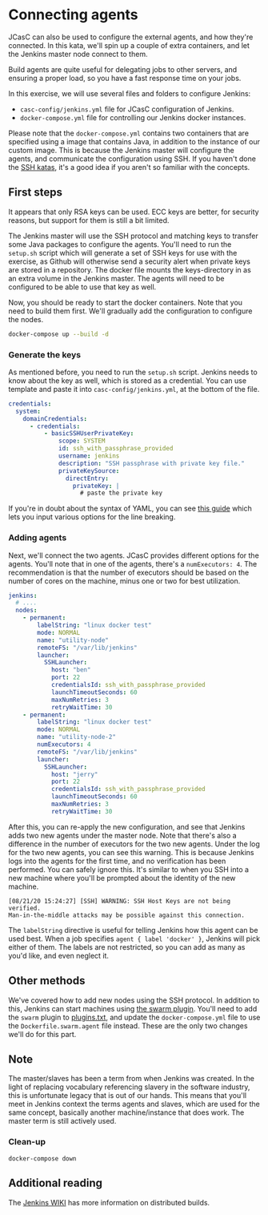 # Connecting agents

JCasC can also be used to configure the external agents, and how they're
connected.  In this kata, we'll spin up a couple of extra containers, and let
the Jenkins master node connect to them.

Build agents are quite useful for delegating jobs to other servers, and
ensuring a proper load, so you have a fast response time on your jobs.

In this exercise, we will use several files and folders to configure Jenkins:

* `casc-config/jenkins.yml` file for JCasC configuration of Jenkins.
* `docker-compose.yml` file for controlling our Jenkins docker instances.

Please note that the `docker-compose.yml` contains two containers that are
specified using a image that contains Java, in addition to the instance of our
custom image. This is because the Jenkins master will configure the agents, and
communicate the configuration using SSH. If you haven't done the [SSH
katas](../configuring-ssh/README.md), it's a good idea if you aren't so
familiar with the concepts.

## First steps

It appears that only RSA keys can be used. ECC keys are better, for security
reasons, but support for them is still a bit limited.

The Jenkins master will use the SSH protocol and matching keys to transfer some
Java packages to configure the agents. You'll need to run the `setup.sh` script
which will generate a set of SSH keys for use with the exercise, as Github
will otherwise send a security alert when private keys are stored in a
repository. The docker file mounts the
keys-directory in as an extra volume in the Jenkins master. The agents will
need to be configured to be able to use that key as well.

Now, you should be ready to start the docker containers. Note that you need
to build them first. We'll gradually add the configuration to configure the
nodes.

```bash
docker-compose up --build -d
```

### Generate the keys

As mentioned before, you need to run the `setup.sh` script. Jenkins needs to
know about the key as well, which is stored as a credential. You can use
template and paste it into `casc-config/jenkins.yml`, at the bottom of the file.

```yaml
credentials:
  system:
    domainCredentials:
      - credentials:
          - basicSSHUserPrivateKey:
              scope: SYSTEM
              id: ssh_with_passphrase_provided
              username: jenkins
              description: "SSH passphrase with private key file."
              privateKeySource:
                directEntry:
                  privateKey: |
                    # paste the private key
```

If you're in doubt about the syntax of YAML, you can see [this
guide](https://yaml-multiline.info/) which lets you input various
options for the line breaking.

### Adding agents

Next, we'll connect the two agents. JCasC provides different options for the
agents. You'll note that in one of the agents, there's a `numExecutors: 4`. The
recommendation is that the number of executors should be based on the number of
cores on the machine, minus one or two for best utilization.

```yaml
jenkins:
  # ....
  nodes:
    - permanent:
        labelString: "linux docker test"
        mode: NORMAL
        name: "utility-node"
        remoteFS: "/var/lib/jenkins"
        launcher:
          SSHLauncher:
            host: "ben"
            port: 22
            credentialsId: ssh_with_passphrase_provided
            launchTimeoutSeconds: 60
            maxNumRetries: 3
            retryWaitTime: 30
    - permanent:
        labelString: "linux docker test"
        mode: NORMAL
        name: "utility-node-2"
        numExecutors: 4
        remoteFS: "/var/lib/jenkins"
        launcher:
          SSHLauncher:
            host: "jerry"
            port: 22
            credentialsId: ssh_with_passphrase_provided
            launchTimeoutSeconds: 60
            maxNumRetries: 3
            retryWaitTime: 30
```

After this, you can re-apply the new configuration, and see that Jenkins adds
two new agents under the master node. Note that there's also a difference in the
number of executors for the two new agents. Under the log for the two new agents,
you can see this warning. This is because Jenkins logs into the agents for the
first time, and no verification has been performed. You can safely ignore this.
It's similar to when you SSH into a new machine where you'll be prompted about
the identity of the new machine.

```
[08/21/20 15:24:27] [SSH] WARNING: SSH Host Keys are not being verified.
Man-in-the-middle attacks may be possible against this connection.
```

The `labelString` directive is useful for telling Jenkins how this agent can be
used best. When a job specifies `agent { label 'docker' }`, Jenkins will pick
either of them. The labels are not restricted, so you can add as many as you'd
like, and even neglect it.

## Other methods

We've covered how to add new nodes using the SSH protocol. In addition to this,
Jenkins can start machines using
[the swarm plugin](https://plugins.jenkins.io/swarm/). You'll need to add the
`swarm` plugin to [plugins.txt](plugins.txt), and update the
`docker-compose.yml` file to use the `Dockerfile.swarm.agent` file instead.
These are the only two changes we'll do for this part.

## Note

The master/slaves has been a term from when Jenkins was created. In the light
of replacing vocabulary referencing slavery in the software industry, this is
unfortunate legacy that is out of our hands. This means that you'll meet in
Jenkins context the terms agents and slaves, which are used for the same
concept, basically another machine/instance that does work. The master term is
still actively used.

### Clean-up

`docker-compose down`

## Additional reading

The [Jenkins WIKI](https://wiki.jenkins.io/display/JENKINS/Distributed+builds)
has more information on distributed builds.
